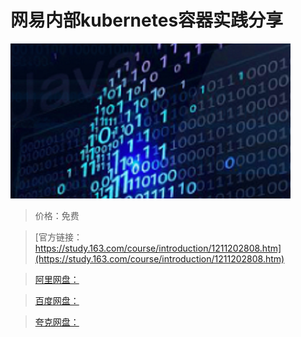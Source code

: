 # 网易内部kubernetes容器实践分享

![img](../../../assets/study163/free/c0d79785a3f048888e6a5d3a18872a05.png)

> 价格：免费

> [官方链接：https://study.163.com/course/introduction/1211202808.htm](https://study.163.com/course/introduction/1211202808.htm)

> [阿里网盘：]()

> [百度网盘：]()

> [夸克网盘：]()
